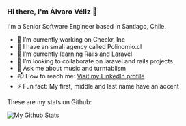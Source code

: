 ### Hi there, I'm Álvaro Véliz 👋

I'm a Senior Software Engineer based in Santiago, Chile.

- 🔭 I’m currently working on Checkr, Inc
- 💼 I have an small agency called Polinomio.cl
- 🌱 I’m currently learning Rails and Laravel
- 👯 I’m looking to collaborate on laravel and rails projects
- 💬 Ask me about music and turntablism
- 📫 How to reach me: [Visit my LinkedIn profile](https://www.linkedin.com/in/alvaroveliz/)
- ⚡ Fun fact: My first, middle and last name have an accent

These are my stats on Github:

![My Github Stats](https://github-readme-stats.vercel.app/api?username=alvaroveliz&show_icons=true&theme=transparent)
